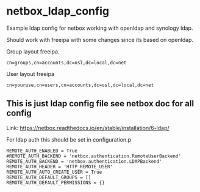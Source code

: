 # netbox_ldap_config
Example ldap config for netbox working with openldap and synology ldap. 

Should work with freeipa with some changes since its based on openldap.

Group layout freeipa.
```
cn=groups,cn=accounts,dc=osl,dc=local,dc=net
```

User layout freeipa
```
cn=youruse,cn=users,cn=accounts,dc=osl,dc=local,dc=net
```



## This is just ldap config file see netbox doc for all config 

Link: https://netbox.readthedocs.io/en/stable/installation/6-ldap/


For ldap auth this should be set in configuration.p

```
REMOTE_AUTH_ENABLED = True
#REMOTE_AUTH_BACKEND = 'netbox.authentication.RemoteUserBackend'
REMOTE_AUTH_BACKEND = 'netbox.authentication.LDAPBackend'
REMOTE_AUTH_HEADER = 'HTTP_REMOTE_USER'
REMOTE_AUTH_AUTO_CREATE_USER = True
REMOTE_AUTH_DEFAULT_GROUPS = []
REMOTE_AUTH_DEFAULT_PERMISSIONS = {}
```
